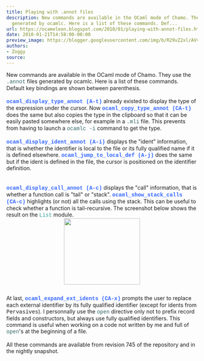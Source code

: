 ```yaml
---
title: Playing with .annot files
description: New commands are available in the OCaml mode of Chamo. They use the .annot  files
  generated by ocamlc. Here is a list of these commands. Def...
url: https://ocameleon.blogspot.com/2010/01/playing-with-annot-files.html
date: 2010-01-21T14:58:00-00:00
preview_image: https://blogger.googleusercontent.com/img/b/R29vZ2xl/AVvXsEjokuJH7CQrAZR7Kdvgq8J4YuqJ12dmNY4MfOHJXqZrw-Q0oiMzxzY1IrJpYRWfF0qAXN7bSF1ztuLLzhijBqvt5v9_uz_f_Yyo88bZ8DqMxE2pH4BhJIlWeIc3AhhXytWoFzgBb6HcP_8/w1200-h630-p-k-no-nu/stack_calls.png
authors:
- Zoggy
source:
---
```


New commands are available in the OCaml mode of Chamo. They use the <span style="color: rgb(51, 102, 102);font-family:courier new;">.annot</span> files generated by ocamlc. Here is a list of these commands. Default key bindings are shown between parenthesis.<br><br><span style="color: rgb(51, 102, 255); font-weight: bold;font-family:courier new;">ocaml_display_type_annot (A-t)</span> already existed to display the type of the expression under the cursor. Now <span style="font-weight: bold; color: rgb(51, 102, 255);font-family:courier new;">ocaml_copy_type_annot (CA-t)</span> does the same but also copies the type in the clipboard so that it can be easily pasted somewhere else, for example in a <span style="color: rgb(51, 102, 102);font-family:courier new;">.mli</span> file. This prevents from having to launch a <span style="color: rgb(51, 102, 102);font-family:courier new;">ocamlc -i</span> command to get the type.<br><br><span style="color: rgb(51, 102, 255); font-weight: bold;font-family:courier new;">ocaml_display_ident_annot (A-i)</span><span style="font-family:courier new;"></span> displays the "ident" information, that is whether the identifier is local to the file or its fully qualified name if it is defined elsewhere. <span style="font-weight: bold; color: rgb(51, 102, 255);font-family:courier new;">ocaml_jump_to_local_def (A-j)</span> does the same but if the ident is defined in the file, the cursor is positioned on the identifier definition.<br><br><br><span style="font-weight: bold; color: rgb(51, 102, 255);font-family:courier new;">ocaml_display_call_annot (A-c)</span> displays the "call" information, that is whether a function call is "tail" or "stack". <span style="font-weight: bold; color: rgb(51, 102, 255);font-family:courier new;">ocaml_show_stack_calls (CA-c)</span> highlights (or not) all the calls using the stack. This can be useful to check whether a function is tail-recursive. The screenshot below shows the result on the <span style="color: rgb(51, 153, 153);font-family:courier new;">List</span> module.<br><a href="https://blogger.googleusercontent.com/img/b/R29vZ2xl/AVvXsEjokuJH7CQrAZR7Kdvgq8J4YuqJ12dmNY4MfOHJXqZrw-Q0oiMzxzY1IrJpYRWfF0qAXN7bSF1ztuLLzhijBqvt5v9_uz_f_Yyo88bZ8DqMxE2pH4BhJIlWeIc3AhhXytWoFzgBb6HcP_8/s1600-h/stack_calls.png" onblur="try {parent.deselectBloggerImageGracefully();} catch(e) {}"><img src="https://blogger.googleusercontent.com/img/b/R29vZ2xl/AVvXsEjokuJH7CQrAZR7Kdvgq8J4YuqJ12dmNY4MfOHJXqZrw-Q0oiMzxzY1IrJpYRWfF0qAXN7bSF1ztuLLzhijBqvt5v9_uz_f_Yyo88bZ8DqMxE2pH4BhJIlWeIc3AhhXytWoFzgBb6HcP_8/s200/stack_calls.png" style="margin: 0px auto 10px; display: block; text-align: center; cursor: pointer; width: 200px; height: 174px;" alt="" border="0"></a><br>At last, <span style="font-weight: bold; color: rgb(51, 102, 255);font-family:courier new;">ocaml_expand_ext_idents (CA-x)</span> prompts the user to replace each external identifier by its fully qualified identifier (except for idents from <span style="font-family:courier new;">Pervasives</span>). I personnally use the <span style="color: rgb(51, 102, 102);font-family:courier new;">open</span> directive only not to prefix record fields and constructors, but always use fully qualified identifiers. This command is useful when working on a code not written by me and full of <span style="color: rgb(51, 102, 102);font-family:courier new;">open</span>'s at the beginning of a file.<br><br>All these commands are available from revision 745 of the repository and in the nightly snapshot.
